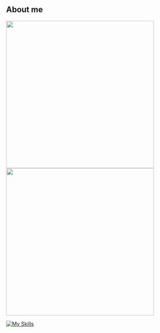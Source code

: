 ## About me

<tr><td><img src="https://github-profile-summary-cards.vercel.app/api/cards/profile-details?username=LCMs-YoRHa" width="400" /></td></tr>
<tr><td><img src="https://github-readme-stats.vercel.app/api?username=LCMs-YoRHa&include_all_commits=true&hide_border=true" width="400"></td></tr>

 [![My Skills](https://skillicons.dev/icons?i=python,java,spring,idea,cloudflare,linux,docker,kubernetes,bash,php,html,js,androidstudio,c,git,githubactions,md,mysql,redis,twitter)](https://skillicons.dev)
